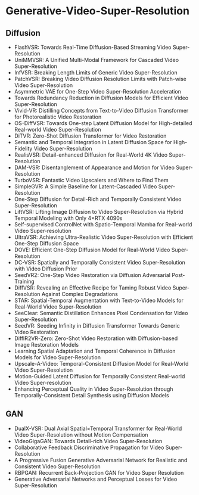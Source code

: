 # Generative-Video-Super-Resolution

## Diffusion

- FlashVSR: Towards Real-Time Diffusion-Based Streaming Video Super-Resolution
- UniMMVSR: A Unified Multi-Modal Framework for Cascaded Video Super-Resolution
- InfVSR: Breaking Length Limits of Generic Video Super-Resolution
- PatchVSR: Breaking Video Diffusion Resolution Limits with Patch-wise Video Super-Resolution
- Asymmetric VAE for One-Step Video Super-Resolution Acceleration
- Towards Redundancy Reduction in Diffusion Models for Efficient Video Super-Resolution
- Vivid-VR: Distilling Concepts from Text-to-Video Diffusion Transformer for Photorealistic Video Restoration
- OS-DiffVSR: Towards One-step Latent Diffusion Model for High-detailed Real-world Video Super-Resolution
- DiTVR: Zero-Shot Diffusion Transformer for Video Restoration
- Semantic and Temporal Integration in Latent Diffusion Space for High-Fidelity Video Super-Resolution
- RealisVSR: Detail-enhanced Diffusion for Real-World 4K Video Super-Resolution
- DAM-VSR: Disentanglement of Appearance and Motion for Video Super-Resolution
- TurboVSR: Fantastic Video Upscalers and Where to Find Them
- SimpleGVR: A Simple Baseline for Latent-Cascaded Video Super-Resolution
- One-Step Diffusion for Detail-Rich and Temporally Consistent Video Super-Resolution
- LiftVSR: Lifting Image Diffusion to Video Super-Resolution via Hybrid Temporal Modeling with Only 4×RTX 4090s
- Self-supervised ControlNet with Spatio-Temporal Mamba for Real-world Video Super-resolution
- UltraVSR: Achieving Ultra-Realistic Video Super-Resolution with Efficient One-Step Diffusion Space
- DOVE: Efficient One-Step Diffusion Model for Real-World Video Super-Resolution
- DC-VSR: Spatially and Temporally Consistent Video Super-Resolution with Video Diffusion Prior
- SeedVR2: One-Step Video Restoration via Diffusion Adversarial Post-Training
- DiffVSR: Revealing an Effective Recipe for Taming Robust Video Super-Resolution Against Complex Degradations
- STAR: Spatial-Temporal Augmentation with Text-to-Video Models for Real-World Video Super-Resolution
- SeeClear: Semantic Distillation Enhances Pixel Condensation for Video Super-Resolution
- SeedVR: Seeding Infinity in Diffusion Transformer Towards Generic Video Restoration
- DiffIR2VR-Zero: Zero-Shot Video Restoration with Diffusion-based Image Restoration Models
- Learning Spatial Adaptation and Temporal Coherence in Diffusion Models for Video Super-Resolution
- Upscale-A-Video: Temporal-Consistent Diffusion Model for Real-World Video Super-Resolution
- Motion-Guided Latent Diffusion for Temporally Consistent Real-world Video Super-resolution
- Enhancing Perceptual Quality in Video Super-Resolution through Temporally-Consistent Detail Synthesis using Diffusion Models

## GAN

- DualX-VSR: Dual Axial Spatial×Temporal Transformer for Real-World Video Super-Resolution without Motion Compensation
- VideoGigaGAN: Towards Detail-rich Video Super-Resolution
- Collaborative Feedback Discriminative Propagation for Video Super-Resolution
- A Progressive Fusion Generative Adversarial Network for Realistic and Consistent Video Super-Resolution
- RBPGAN: Recurrent Back-Projection GAN for Video Super Resolution
- Generative Adversarial Networks and Perceptual Losses for Video Super-Resolution
